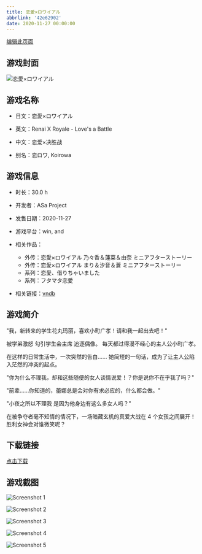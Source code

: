 ```yaml
---
title: 恋愛×ロワイアル
abbrlink: '42e62902'
date: 2020-11-27 00:00:00
---
```

[编辑此页面](https://github.com/ACG-3/ADV3-source/blob/main/source/_posts/games/%E6%81%8B%E6%84%9B%C3%97%E3%83%AD%E3%83%AF%E3%82%A4%E3%82%A2%E3%83%AB.md)

## 游戏封面

![恋愛×ロワイアル](https%3A//pan.timero.xyz/onedrive/img_lib_001/%E6%81%8B%E6%84%9B%C3%97%E3%83%AD%E3%83%AF%E3%82%A4%E3%82%A2%E3%83%AB_cover.avif)


## 游戏名称

- 日文：恋愛×ロワイアル
- 英文：Renai X Royale - Love's a Battle
- 中文：恋爱×决胜战

- 别名：恋ロワ, Koirowa


## 游戏信息

- 时长：30.0 h
- 开发者：ASa Project
- 发售日期：2020-11-27
- 游戏平台：win, and
- 相关作品：
   - 外传：恋愛×ロワイアル 乃々香＆蓮菜＆由奈 ミニアフターストーリー
   - 外传：恋愛×ロワイアル まり＆汐音＆蒼 ミニアフターストーリー
   - 系列：恋愛、借りちゃいました
   - 系列：フタマタ恋愛

- 相关链接：[vndb](https://vndb.org/v28633)


## 游戏简介

"我，新转来的学生花丸玛丽，喜欢小町广孝！请和我一起出去吧！"

被学弟激怒
勾引学生会主席
追逐偶像。
每天都过得漫不经心的主人公小町广孝。

在这样的日常生活中，一次突然的告白......
她简短的一句话，成为了让主人公陷入茫然的冲突的起点。

"你为什么不理我，却和这些随便的女人谈情说爱！？你是说你不在乎我了吗？"

"前辈......你知道的，蕾娜总是会对你有求必应的，什么都会做。"

"小夜之所以不理我 是因为他身边有这么多女人吗？"

在被争夺者毫不知情的情况下，一场暗藏玄机的真爱大战在 4 个女孩之间展开！
胜利女神会对谁微笑呢？




## 下载链接

[点击下载](https://pan.timero.xyz/onedrive/adv_lib_001/%E6%81%8B%E6%84%9B%C3%97%E3%83%AD%E3%83%AF%E3%82%A4%E3%82%A2%E3%83%AB)


## 游戏截图


![Screenshot 1](https%3A//pan.timero.xyz/onedrive/img_lib_001/%E6%81%8B%E6%84%9B%C3%97%E3%83%AD%E3%83%AF%E3%82%A4%E3%82%A2%E3%83%AB_Screenshot_1.avif)

![Screenshot 2](https%3A//pan.timero.xyz/onedrive/img_lib_001/%E6%81%8B%E6%84%9B%C3%97%E3%83%AD%E3%83%AF%E3%82%A4%E3%82%A2%E3%83%AB_Screenshot_2.avif)

![Screenshot 3](https%3A//pan.timero.xyz/onedrive/img_lib_001/%E6%81%8B%E6%84%9B%C3%97%E3%83%AD%E3%83%AF%E3%82%A4%E3%82%A2%E3%83%AB_Screenshot_3.avif)

![Screenshot 4](https%3A//pan.timero.xyz/onedrive/img_lib_001/%E6%81%8B%E6%84%9B%C3%97%E3%83%AD%E3%83%AF%E3%82%A4%E3%82%A2%E3%83%AB_Screenshot_4.avif)

![Screenshot 5](https%3A//pan.timero.xyz/onedrive/img_lib_001/%E6%81%8B%E6%84%9B%C3%97%E3%83%AD%E3%83%AF%E3%82%A4%E3%82%A2%E3%83%AB_Screenshot_5.avif)

